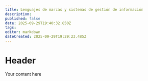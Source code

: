 ```yaml
---
title: Lenguajes de marcas y sistemas de gestión de información
description: 
published: false
date: 2025-09-29T19:40:32.850Z
tags: 
editor: markdown
dateCreated: 2025-09-29T19:29:23.485Z
---
```


# Header
Your content here
